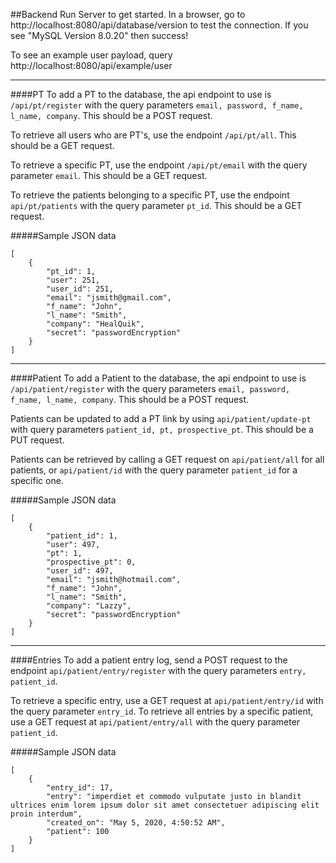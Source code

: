 ##Backend
Run Server to get started. In a browser, go to http://localhost:8080/api/database/version to test the connection. If you see "MySQL Version 8.0.20" then success!

To see an example user payload, query http://localhost:8080/api/example/user

---

####PT
To add a PT to the database, the api endpoint to use is `/api/pt/register` with the query parameters `email, password, f_name, l_name, company`. This should be a POST request.

To retrieve all users who are PT's, use the endpoint `/api/pt/all`. This should be a GET request.

To retrieve a specific PT, use the endpoint `/api/pt/email` with the query parameter `email`. This should be a GET request.

To retrieve the patients belonging to a specific PT, use the endpoint `api/pt/patients` with the query parameter `pt_id`. This should be a GET request.

#####Sample JSON data

```
[
    {
        "pt_id": 1,
        "user": 251,
        "user_id": 251,
        "email": "jsmith@gmail.com",
        "f_name": "John",
        "l_name": "Smith",
        "company": "HealQuik",
        "secret": "passwordEncryption"
    }
]
```

---

####Patient
To add a Patient to the database, the api endpoint to use is `/api/patient/register` with the query parameters `email, password, f_name, l_name, company`. This should be a POST request.

Patients can be updated to add a PT link by using `api/patient/update-pt` with query parameters `patient_id, pt, prospective_pt`. This should be a PUT request.

Patients can be retrieved by calling a GET request on `api/patient/all` for all patients, or `api/patient/id` with the query parameter `patient_id` for a specific one.

#####Sample JSON data

```
[
    {
        "patient_id": 1,
        "user": 497,
        "pt": 1,
        "prospective_pt": 0,
        "user_id": 497,
        "email": "jsmith@hotmail.com",
        "f_name": "John",
        "l_name": "Smith",
        "company": "Lazzy",
        "secret": "passwordEncryption"
    }
]
```

---

####Entries
To add a patient entry log, send a POST request to the endpoint `api/patient/entry/register` with the query parameters `entry, patient_id`.

To retrieve a specific entry, use a GET request at `api/patient/entry/id` with the query parameter `entry_id`. To retrieve all entries by a specific patient, use a GET request at `api/patient/entry/all` with the query parameter `patient_id`.

#####Sample JSON data

```
[
    {
        "entry_id": 17,
        "entry": "imperdiet et commodo vulputate justo in blandit ultrices enim lorem ipsum dolor sit amet consectetuer adipiscing elit proin interdum",
        "created_on": "May 5, 2020, 4:50:52 AM",
        "patient": 100
    }
]
```
